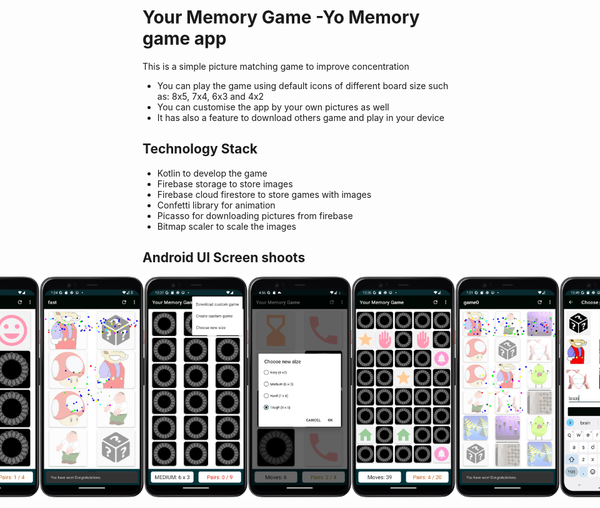 # Your Memory Game  -Yo Memory game app

This is a simple picture matching game to improve concentration

- You can play the game using default icons of different board size such as: 8x5, 7x4, 6x3 and 4x2
- You can customise the app by your own pictures as well
- It has also a feature to download others game and play in your device


## Technology Stack
- Kotlin to develop the game 
- Firebase storage to store images 
- Firebase  cloud firestore to store games with images
- Confetti library for animation
- Picasso for downloading pictures from firebase 
- Bitmap scaler to scale the images

## Android  UI Screen shoots 
<!-- <img src="img/custom_game2.png" width="400">
<img src="img/easy1.png" width="400">
<img src="img/gameWon3.png" width="400">
<img src="img/menu_item.png" width="400">
<img src="img/size_change.png" width="400">
<img src="img/tough2.png" width="400">
<img src="img/won_game2.png" width="400">
<img src="img/custome_game1.png" width="400">
<img src="img/fetch_memory_game.png" width="400"> -->

<div style="display: flex; justify-content: center;">
  <img src="img/custom_game2.png" alt="Screenshot 1" style="width: 33%;" />
  <img src="img/easy1.png" alt="Screenshot 2" style="width: 33%;" />
  <img src="img/gameWon3.png" alt="Screenshot 3" style="width: 33%;" />
  <img src="img/menu_item.png" alt="Screenshot 4" style="width: 33%;" />
  <img src="img/size_change.png" alt="Screenshot 5" style="width: 33%;" />
  <img src="img/tough2.png" alt="Screenshot 6" style="width: 33%;" />
  <img src="img/won_game2.png" alt="Screenshot 6" style="width: 33%;" />
  <img src="img/custome_game1.png" alt="Screenshot 6" style="width: 33%;" />
  <img src="img/fetch_memory_game.png" alt="Screenshot 6" style="width: 33%;" />
</div>




